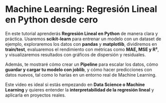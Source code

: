 # Machine Learning: Regresión Lineal en Python desde cero

En este tutorial aprenderás **Regresión Lineal en Python** de manera clara y práctica. Usaremos **scikit-learn** para entrenar un modelo con un dataset de ejemplo, exploraremos los datos con **pandas** y **matplotlib**, dividiremos en **train/test**, evaluaremos el rendimiento con métricas como **MAE, MSE y R²**, y visualizaremos resultados con gráficos de dispersión y residuales.

Además, te mostraré cómo crear un **Pipeline** para escalar los datos, cómo **guardar y cargar tu modelo con joblib**, y cómo hacer predicciones con datos nuevos, tal como lo harías en un entorno real de Machine Learning.

Este video es ideal si estás empezando en **Data Science o Machine Learning** y quieres entender la **interpretabilidad de la regresión lineal** y aplicarla en proyectos reales.


